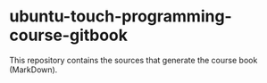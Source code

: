 # ubuntu-touch-programming-course-gitbook
This repository contains the sources that generate the course book (MarkDown).
